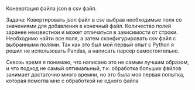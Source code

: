 Конвертация файла json в csv файл.

Задача:
Ковертировать json файл в csv выбрав необходимые поля со значениями для добавления в конечный файл. Количество полей заранее неизвестнои и может отличаться в зависимости от строки. Необходимо найти все поля, а затем сконфигурировать csv файл с выбранными полями.
Так как это был мой первый опыт с Python я решил не использовать Pandas, а написать парсер самостоятельно.

Сквозь время я понимаю, что написано это не самым лучшим образом, и что подход не самый оптимальный, т.к. обработка больших фвйлов занимает достаточно много времни,
но это была моя первая попытка, которая помогла мне с обработкой не одного файла

